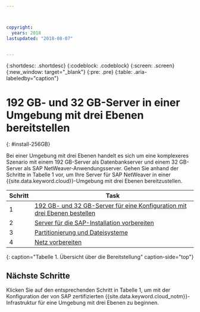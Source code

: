 ```yaml
---



copyright:
  years: 2018
lastupdated: "2018-08-07"


---
```


{:shortdesc: .shortdesc}
{:codeblock: .codeblock}
{:screen: .screen}
{:new_window: target="_blank"}
{:pre: .pre}
{:table: .aria-labeledby="caption"}

# 192 GB- und 32 GB-Server in einer Umgebung mit drei Ebenen bereitstellen
{: #install-256GB}

Bei einer Umgebung mit drei Ebenen handelt es sich um eine komplexeres Szenario mit einem 192 GB-Server als Datenbankserver und einem 32 GB-Server als SAP NetWeaver-Anwendungsserver. Gehen Sie anhand der Schritte in Tabelle 1 vor, um Ihre Server für SAP NetWeaver in einer {{site.data.keyword.cloud}}-Umgebung mit drei Ebenen bereitzustellen.

| Schritt | Task |
| --- | --- |
| 1 | [192 GB- und 32 GB-Server für eine Konfiguration mit drei Ebenen bestellen](/docs/infrastructure/sap-netweaver-ms-qrg/ms-set-up-infrastructure-three-tier.html) |
| 2 | [Server für die SAP-Installation vorbereiten](/docs/infrastructure/sap-netweaver-ms-qrg/ms-prepare-server-256GB.html) |
| 3 | [Partitionierung und Dateisysteme](/docs/infrastructure/sap-netweaver-ms-qrg/ms-partition-256GB.html) |
| 4 | [Netz vorbereiten](/docs/infrastructure/sap-netweaver-ms-qrg/ms-prepare-network.html#network) |
{: caption="Tabelle 1. Übersicht über die Bereitstellung" caption-side="top"} 

## Nächste Schritte

Klicken Sie auf den entsprechenden Schritt in Tabelle 1, um mit der Konfiguration der von SAP zertifizierten {{site.data.keyword.cloud_notm}}-Infrastruktur für eine Umgebung mit drei Ebenen zu beginnen.
